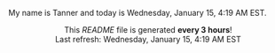 My name is Tanner and today is Wednesday, January 15, 4:19 AM EST.

<p align="center">This <i>README</i> file is generated <b>every 3 hours</b>!</br>Last refresh: Wednesday, January 15, 4:19 AM EST<br /></p>
